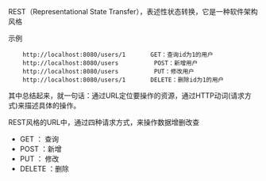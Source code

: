﻿REST（Representational State Transfer），表述性状态转换，它是一种软件架构风格

示例

```
    http://localhost:8080/users/1       GET：查询id为1的用户
    http://localhost:8080/users          POST：新增用户
    http://localhost:8080/users          PUT：修改用户
    http://localhost:8080/users/1       DELETE：删除id为1的用户
```

其中总结起来，就一句话：通过URL定位要操作的资源，通过HTTP动词(请求方式)来描述具体的操作。

REST风格的URL中，通过四种请求方式，来操作数据增删改查

- GET ：  查询
- POST ：新增
- PUT ：  修改
- DELETE ：删除
